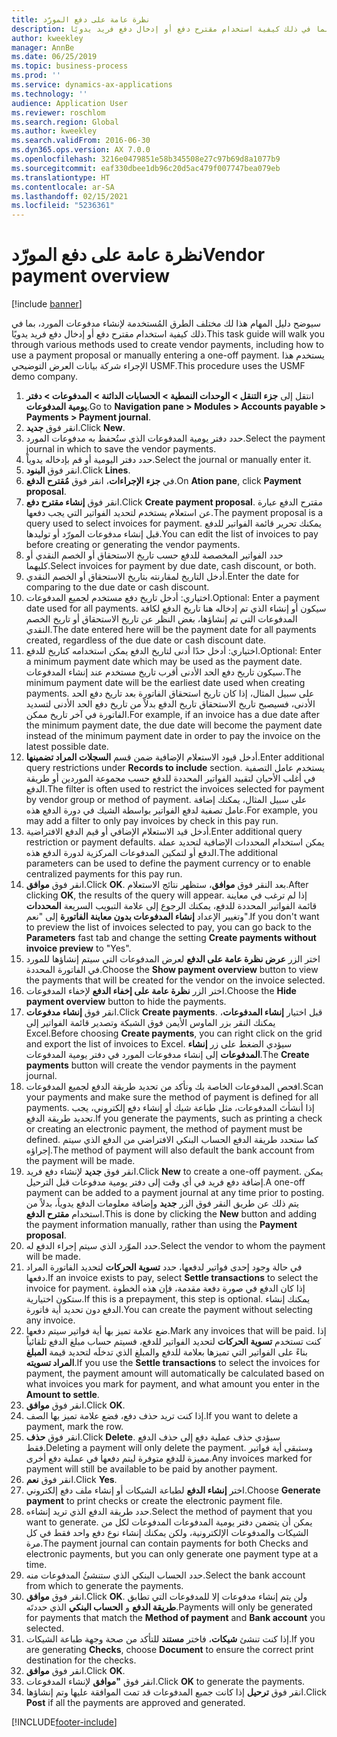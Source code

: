 ```yaml
---
title: نظرة عامة على دفع المورّد
description: سيوضح دليل المهام هذا لك مختلف الطرق المُستخدمة لإنشاء مدفوعات المورد، بما في ذلك كيفية استخدام مقترح دفع أو إدخال دفع فريد يدويًا.
author: kweekley
manager: AnnBe
ms.date: 06/25/2019
ms.topic: business-process
ms.prod: ''
ms.service: dynamics-ax-applications
ms.technology: ''
audience: Application User
ms.reviewer: roschlom
ms.search.region: Global
ms.author: kweekley
ms.search.validFrom: 2016-06-30
ms.dyn365.ops.version: AX 7.0.0
ms.openlocfilehash: 3216e0479851e58b345508e27c97b69d8a1077b9
ms.sourcegitcommit: eaf330dbee1db96c20d5ac479f007747bea079eb
ms.translationtype: HT
ms.contentlocale: ar-SA
ms.lasthandoff: 02/15/2021
ms.locfileid: "5236361"
---
```

# <a name="vendor-payment-overview"></a><span data-ttu-id="adc3f-103">نظرة عامة على دفع المورّد</span><span class="sxs-lookup"><span data-stu-id="adc3f-103">Vendor payment overview</span></span>

[!include [banner](../../includes/banner.md)]

<span data-ttu-id="adc3f-104">سيوضح دليل المهام هذا لك مختلف الطرق المُستخدمة لإنشاء مدفوعات المورد، بما في ذلك كيفية استخدام مقترح دفع أو إدخال دفع فريد يدويًا.</span><span class="sxs-lookup"><span data-stu-id="adc3f-104">This task guide will walk you through various methods used to create vendor payments, including how to use a payment proposal or manually entering a one-off payment.</span></span> <span data-ttu-id="adc3f-105">يستخدم هذا الإجراء شركة بيانات العرض التوضيحي USMF.</span><span class="sxs-lookup"><span data-stu-id="adc3f-105">This procedure uses the USMF demo company.</span></span>

1. <span data-ttu-id="adc3f-106">انتقل إلى **جزء التنقل > الوحدات النمطية > الحسابات الدائنة > المدفوعات > دفتر يومية المدفوعات‬**.</span><span class="sxs-lookup"><span data-stu-id="adc3f-106">Go to **Navigation pane > Modules > Accounts payable > Payments > Payment journal**.</span></span>
2. <span data-ttu-id="adc3f-107">انقر فوق **جديد**.</span><span class="sxs-lookup"><span data-stu-id="adc3f-107">Click **New**.</span></span>
3. <span data-ttu-id="adc3f-108">حدد دفتر يومية المدفوعات الذي ستُحفظ به مدفوعات المورد.</span><span class="sxs-lookup"><span data-stu-id="adc3f-108">Select the payment journal in which to save the vendor payments.</span></span> 
4. <span data-ttu-id="adc3f-109">حدد دفتر اليومية أو قم بإدخاله يدوياً.</span><span class="sxs-lookup"><span data-stu-id="adc3f-109">Select the journal or manually enter it.</span></span>
5. <span data-ttu-id="adc3f-110">انقر فوق **البنود**.</span><span class="sxs-lookup"><span data-stu-id="adc3f-110">Click **Lines**.</span></span>
6. <span data-ttu-id="adc3f-111">في **‏‫جزء الإجراءات‬**، انقر فوق **‏‫مُقترح الدفع‬**.</span><span class="sxs-lookup"><span data-stu-id="adc3f-111">On **Ation pane**, click **Payment proposal**.</span></span>
7. <span data-ttu-id="adc3f-112">انقر فوق **‏‫إنشاء مقترح دفع‬**.</span><span class="sxs-lookup"><span data-stu-id="adc3f-112">Click **Create payment proposal**.</span></span> <span data-ttu-id="adc3f-113">مقترح الدفع عبارة عن استعلام يستخدم لتحديد الفواتير التي يجب دفعها.</span><span class="sxs-lookup"><span data-stu-id="adc3f-113">The payment proposal is a query used to select invoices for payment.</span></span> <span data-ttu-id="adc3f-114">يمكنك تحرير قائمة الفواتير للدفع قبل إنشاء مدفوعات المورّد أو توليدها.</span><span class="sxs-lookup"><span data-stu-id="adc3f-114">You can edit the list of invoices to pay before creating or generating the vendor payments.</span></span>
8. <span data-ttu-id="adc3f-115">حدد الفواتير المخصصة للدفع حسب تاريخ الاستحقاق أو الخصم النقدي أو كليهما.</span><span class="sxs-lookup"><span data-stu-id="adc3f-115">Select invoices for payment by due date, cash discount, or both.</span></span> 
9. <span data-ttu-id="adc3f-116">أدخل التاريخ لمقارنته بتاريخ الاستحقاق أو الخصم النقدي.</span><span class="sxs-lookup"><span data-stu-id="adc3f-116">Enter the date for comparing to the due date or cash discount.</span></span> 
10. <span data-ttu-id="adc3f-117">اختياري: أدخل تاريخ دفع مستخدم لجميع المدفوعات.</span><span class="sxs-lookup"><span data-stu-id="adc3f-117">Optional: Enter a payment date used for all payments.</span></span> <span data-ttu-id="adc3f-118">سيكون أو إنشاء الذي تم إدخاله هنا تاريخ الدفع لكافة المدفوعات التي تم إنشاؤها، بغض النظر عن تاريخ الاستحقاق أو تاريخ الخصم النقدي.</span><span class="sxs-lookup"><span data-stu-id="adc3f-118">The date entered here will be the payment date for all payments created, regardless of the due date or cash discount date.</span></span>  
11. <span data-ttu-id="adc3f-119">اختياري: أدخل حدًا أدنى لتاريخ الدفع يمكن استخدامه كتاريخ للدفع.</span><span class="sxs-lookup"><span data-stu-id="adc3f-119">Optional: Enter a minimum payment date which may be used as the payment date.</span></span> <span data-ttu-id="adc3f-120">سيكون تاريخ دفع الحد الأدنى أقرب تاريخ مستخدم عند إنشاء المدفوعات.</span><span class="sxs-lookup"><span data-stu-id="adc3f-120">The minimum payment date will be the earliest date used when creating payments.</span></span> <span data-ttu-id="adc3f-121">على سبيل المثال، إذا كان تاريخ استحقاق الفاتورة بعد تاريخ دفع الحد الأدنى، فسيصبح تاريخ الاستحقاق تاريخ الدفع بدلاً من تاريخ دفع الحد الأدنى لتسديد الفاتورة في آخر تاريخ ممكن.</span><span class="sxs-lookup"><span data-stu-id="adc3f-121">For example, if an invoice has a due date after the minimum payment date, the due date will become the payment date instead of the minimum payment date in order to pay the invoice on the latest possible date.</span></span>
12. <span data-ttu-id="adc3f-122">أدخل قيود الاستعلام الإضافية ضمن قسم **السجلات المراد تضمينها**.</span><span class="sxs-lookup"><span data-stu-id="adc3f-122">Enter additional query restrictions under **Records to include** section.</span></span> <span data-ttu-id="adc3f-123">يستخدم عامل التصفية في أغلب الأحيان لتقييد الفواتير المحددة للدفع حسب مجموعة الموردين أو طريقة الدفع.</span><span class="sxs-lookup"><span data-stu-id="adc3f-123">The filter is often used to restrict the invoices selected for payment by vendor group or method of payment.</span></span> <span data-ttu-id="adc3f-124">على سبيل المثال، يمكنك إضافة عامل تصفية لدفع الفواتير بواسطة الشيك في دورة الدفع هذه.</span><span class="sxs-lookup"><span data-stu-id="adc3f-124">For example, you may add a filter to only pay invoices by check in this pay run.</span></span>
13. <span data-ttu-id="adc3f-125">أدخل قيد الاستعلام الإضافي أو قيم الدفع الافتراضية.</span><span class="sxs-lookup"><span data-stu-id="adc3f-125">Enter additional query restriction or payment defaults.</span></span> <span data-ttu-id="adc3f-126">يمكن استخدام المحددات الإضافية لتحديد عملة الدفع أو لتمكين المدفوعات المركزية لدورة الدفع هذه.</span><span class="sxs-lookup"><span data-stu-id="adc3f-126">The additional parameters can be used to define the payment currency or to enable centralized payments for this pay run.</span></span>  
14. <span data-ttu-id="adc3f-127">انقر فوق **موافق**.</span><span class="sxs-lookup"><span data-stu-id="adc3f-127">Click **OK**.</span></span> <span data-ttu-id="adc3f-128">بعد النقر فوق **موافق**، ستظهر نتائج الاستعلام.</span><span class="sxs-lookup"><span data-stu-id="adc3f-128">After clicking **OK**, the results of the query will appear.</span></span> <span data-ttu-id="adc3f-129">إذا لم ترغب في معاينة قائمة الفواتير المحددة للدفع، يمكنك الرجوع إلى علامة التبويب السريعة **المحددات** وتغيير الإعداد **إنشاء المدفوعات بدون معاينة الفاتورة‬** إلى "نعم".</span><span class="sxs-lookup"><span data-stu-id="adc3f-129">If you don't want to preview the list of invoices selected to pay, you can go back to the **Parameters** fast tab and change the setting **Create payments without invoice preview** to "Yes".</span></span>  
15. <span data-ttu-id="adc3f-130">اختر الزر **عرض نظرة عامة على الدفع** لعرض المدفوعات التي سيتم إنشاؤها للمورد في الفاتورة المحددة.</span><span class="sxs-lookup"><span data-stu-id="adc3f-130">Choose the **Show payment overview** button to view the payments that will be created for the vendor on the invoice selected.</span></span>
16. <span data-ttu-id="adc3f-131">اختر الزر **نظرة عامة على إخفاء الدفع** لإخفاء المدفوعات.</span><span class="sxs-lookup"><span data-stu-id="adc3f-131">Choose the **Hide payment overview** button to hide the payments.</span></span> 
17. <span data-ttu-id="adc3f-132">انقر فوق **إنشاء مدفوعات**.</span><span class="sxs-lookup"><span data-stu-id="adc3f-132">Click **Create payments**.</span></span> <span data-ttu-id="adc3f-133">قبل اختيار **إنشاء المدفوعات**، يمكنك النقر بزر الماوس الأيمن فوق الشبكة وتصدير قائمة الفواتير إلى Excel.</span><span class="sxs-lookup"><span data-stu-id="adc3f-133">Before choosing **Create payments**, you can right click on the grid and export the list of invoices to Excel.</span></span> <span data-ttu-id="adc3f-134">سيؤدي الضغط على زر **إنشاء المدفوعات** إلى إنشاء مدفوعات المورد في دفتر يومية المدفوعات.</span><span class="sxs-lookup"><span data-stu-id="adc3f-134">The **Create payments** button will create the vendor payments in the payment journal.</span></span>  
18. <span data-ttu-id="adc3f-135">افحص المدفوعات الخاصة بك وتأكد من تحديد طريقة الدفع لجميع المدفوعات.</span><span class="sxs-lookup"><span data-stu-id="adc3f-135">Scan your payments and make sure the method of payment is defined for all payments.</span></span> <span data-ttu-id="adc3f-136">إذا أنشأتَ المدفوعات، مثل طباعة شيك أو إنشاء دفع إلكتروني، يجب تحديد طريقة الدفع.</span><span class="sxs-lookup"><span data-stu-id="adc3f-136">If you generate the payments, such as printing a check or creating an electronic payment, the method of payment must be defined.</span></span> <span data-ttu-id="adc3f-137">كما ستحدد طريقة الدفع الحساب البنكي الافتراضي من الدفع الذي سيتم إجراؤه.</span><span class="sxs-lookup"><span data-stu-id="adc3f-137">The method of payment will also default the bank account from the payment will be made.</span></span>  
19. <span data-ttu-id="adc3f-138">انقر فوق **جديد** لإنشاء دفع فريد.</span><span class="sxs-lookup"><span data-stu-id="adc3f-138">Click **New** to create a one-off payment.</span></span> <span data-ttu-id="adc3f-139">يمكن إضافة دفع فريد في أي وقت إلى دفتر يومية مدفوعات قبل الترحيل.</span><span class="sxs-lookup"><span data-stu-id="adc3f-139">A one-off payment can be added to a payment journal at any time prior to posting.</span></span> <span data-ttu-id="adc3f-140">يتم ذلك عن طريق النقر فوق الزر **جديد** وإضافة معلومات الدفع يدوياً، بدلاً من استخدام **مقترح الدفع**.</span><span class="sxs-lookup"><span data-stu-id="adc3f-140">This is done by clicking the **New** button and adding the payment information manually, rather than using the **Payment proposal**.</span></span>  
20. <span data-ttu-id="adc3f-141">حدد الموّرد الذي سيتم إجراء الدفع له.</span><span class="sxs-lookup"><span data-stu-id="adc3f-141">Select the vendor to whom the payment will be made.</span></span>
21. <span data-ttu-id="adc3f-142">في حالة وجود إحدى فواتير لدفعها، حدد **تسوية الحركات** لتحديد الفاتورة المراد دفعها.</span><span class="sxs-lookup"><span data-stu-id="adc3f-142">If an invoice exists to pay, select **Settle transactions** to select the invoice for payment.</span></span> <span data-ttu-id="adc3f-143">إذا كان الدفع في صورة دفعة مقدمة، فإن هذه الخطوة ستكون اختيارية.</span><span class="sxs-lookup"><span data-stu-id="adc3f-143">If this is a prepayment, this step is optional.</span></span> <span data-ttu-id="adc3f-144">يمكنك إنشاء الدفع دون تحديد أية فاتورة.</span><span class="sxs-lookup"><span data-stu-id="adc3f-144">You can create the payment without selecting any invoice.</span></span> 
22. <span data-ttu-id="adc3f-145">ضع علامة تميز بها أية فواتير سيتم دفعها.</span><span class="sxs-lookup"><span data-stu-id="adc3f-145">Mark any invoices that will be paid.</span></span> <span data-ttu-id="adc3f-146">إذا كنت تستخدم **تسوية الحركات** لتحديد الفواتير للدفع، فسيتم حساب مبلغ الدفع تلقائياً بناءً على الفواتير التي تميزها بعلامة للدفع والمبلغ الذي تدخلَه لتحديد قيمة **المبلغ المراد تسويته**.</span><span class="sxs-lookup"><span data-stu-id="adc3f-146">If you use the **Settle transactions** to select the invoices for payment, the payment amount will automatically be calculated based on what invoices you mark for payment, and what amount you enter in the **Amount to settle**.</span></span>
23. <span data-ttu-id="adc3f-147">انقر فوق **موافق**.</span><span class="sxs-lookup"><span data-stu-id="adc3f-147">Click **OK**.</span></span>
24. <span data-ttu-id="adc3f-148">إذا كنت تريد حذف دفع، فضع علامة تميز بها الصف.</span><span class="sxs-lookup"><span data-stu-id="adc3f-148">If you want to delete a payment, mark the row.</span></span>
25. <span data-ttu-id="adc3f-149">انقر فوق **حذف**.</span><span class="sxs-lookup"><span data-stu-id="adc3f-149">Click **Delete**.</span></span> <span data-ttu-id="adc3f-150">سيؤدي حذف عملية دفع إلى حذف الدفع فقط.</span><span class="sxs-lookup"><span data-stu-id="adc3f-150">Deleting a payment will only delete the payment.</span></span> <span data-ttu-id="adc3f-151">وستبقى أية فواتير مميزة للدفع متوفرة ليتم دفعها في عملية دفع أخرى.</span><span class="sxs-lookup"><span data-stu-id="adc3f-151">Any invoices marked for payment will still be available to be paid by another payment.</span></span>
26. <span data-ttu-id="adc3f-152">انقر فوق **نعم**.</span><span class="sxs-lookup"><span data-stu-id="adc3f-152">Click **Yes**.</span></span>
27. <span data-ttu-id="adc3f-153">اختر **إنشاء الدفع** لطباعة الشيكات أو إنشاء ملف دفع إلكتروني.</span><span class="sxs-lookup"><span data-stu-id="adc3f-153">Choose **Generate payment** to print checks or create the electronic payment file.</span></span>
28. <span data-ttu-id="adc3f-154">حدد طريقة الدفع الذي تريد إنشاءه.</span><span class="sxs-lookup"><span data-stu-id="adc3f-154">Select the method of payment that you want to generate.</span></span> <span data-ttu-id="adc3f-155">يمكن أن يتضمن دفتر يومية المدفوعات المدفوعات لكل من الشيكات والمدفوعات الإلكترونية، ولكن يمكنك إنشاء نوع دفع واحد فقط في كل مرة.</span><span class="sxs-lookup"><span data-stu-id="adc3f-155">The payment journal can contain payments for both Checks and electronic payments, but you can only generate one payment type at a time.</span></span>
29. <span data-ttu-id="adc3f-156">حدد الحساب البنكي الذي ستنشئُ المدفوعات منه.</span><span class="sxs-lookup"><span data-stu-id="adc3f-156">Select the bank account from which to generate the payments.</span></span>
30. <span data-ttu-id="adc3f-157">انقر فوق **موافق**.</span><span class="sxs-lookup"><span data-stu-id="adc3f-157">Click **OK**.</span></span> <span data-ttu-id="adc3f-158">ولن يتم إنشاء مدفوعات إلا للمدفوعات التي تطابق **طريقة الدفع** و **الحساب البنكي** الذي حددتَه.</span><span class="sxs-lookup"><span data-stu-id="adc3f-158">Payments will only be generated for payments that match the **Method of payment** and **Bank account** you selected.</span></span>
31. <span data-ttu-id="adc3f-159">إذا كنت تنشئ **شيكات**، فاختر **مستند** للتأكد من صحة وجهة طباعة الشيكات.</span><span class="sxs-lookup"><span data-stu-id="adc3f-159">If you are generating **Checks**, choose **Document** to ensure the correct print destination for the checks.</span></span>
32. <span data-ttu-id="adc3f-160">انقر فوق **موافق**.</span><span class="sxs-lookup"><span data-stu-id="adc3f-160">Click **OK**.</span></span>
33. <span data-ttu-id="adc3f-161">انقر فوق **"موافق** لإنشاء المدفوعات.</span><span class="sxs-lookup"><span data-stu-id="adc3f-161">Click **OK** to generate the payments.</span></span>
34. <span data-ttu-id="adc3f-162">انقر فوق **ترحيل** إذا كانت جميع المدفوعات قد تمت الموافقة عليها وتم إنشاؤها.</span><span class="sxs-lookup"><span data-stu-id="adc3f-162">Click **Post** if all the payments are approved and generated.</span></span> 



[!INCLUDE[footer-include](../../../includes/footer-banner.md)]